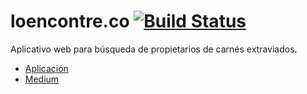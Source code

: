 # loencontre.co  [![Build Status](https://travis-ci.org/ShellSystem/loencontre.co.svg?branch=master)](https://travis-ci.org/ShellSystem/loencontre.co) 

Aplicativo web para búsqueda de propietarios de carnés extraviados. 

- [Aplicación](http://loencontre.co/)
- [Medium](https://medium.com/@entregascontinuas)
